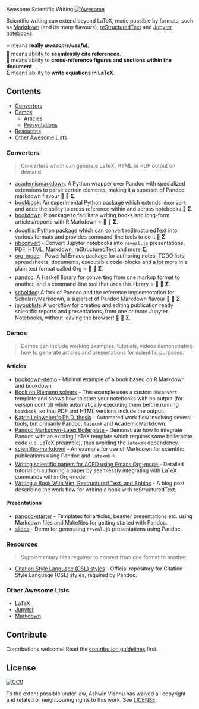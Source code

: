 Awesome Scientific Writing [![Awesome][awesome-badge]](https://github.com/sindresorhus/awesome)

Scientific writing can extend beyond LaTeX, made possible by formats,
such as
[Markdown](https://commonmark.org/) (and its many flavours),
[reStructuredText](http://docutils.sourceforge.net/docs/ref/rst/directives.html) and
[Jupyter notebooks](https://jupyter.readthedocs.io/en/latest/).

:star: means **really _awesome/useful_**.<br />
:bookmark: means ability to **seamlessly cite references**.<br/>
:link: means ability to **cross-reference figures and sections within the
document**.<br/>
**Σ** means ability to **write equations in LaTeX**.<br/>

## Contents
- [Converters](#converters)
- [Demos](#demos)
    - [Articles](#articles)
    - [Presentations](#presentations)
- [Resources](#resources)
- [Other Awesome Lists](#other-awesome-lists)

### Converters
> Converters which can generate LaTeX, HTML or PDF output on demand.

- [academicmarkdown](https://github.com/smathot/academicmarkdown#readme): A
    Python wrapper over Pandoc with specialized extensions to parse certain
    elements, making it a superset of Pandoc markdown flavour :bookmark:
    :link: **Σ**.
- [bookbook](https://github.com/takluyver/bookbook/#readme): An experimental Python
    package which extends `nbconvert` and adds the ability to cross reference
    within and across notebooks :link: **Σ**.
- [bookdown](https://github.com/rstudio/bookdown/#readme): R package to facilitate
    writing books and long-form articles/reports with R Markdown :star:
    :bookmark: :link: **Σ**.
- [docutils](http://docutils.sourceforge.net/docs/): Python package which can
    convert reStructuredText into various formats and provides command-line
    tools to do it :link: **Σ**.
- [nbconvert](https://nbconvert.readthedocs.io/en/latest/) - Convert Jupyter
    notebooks into `reveal.js` presentations, PDF, HTML, Markdown,
    reStructuredText and more **Σ**.
- [org-mode](https://orgmode.org) - Powerful Emacs package for authoring notes,
    TODO lists, spreadsheets, documents, executable code-blocks and a lot more
    in a plain text format called Org :star: :bookmark: :link: **Σ**.
- [pandoc](https://pandoc.org/MANUAL): A Haskell library for converting from
    one markup format to another, and a command-line tool that uses this
    library :star: :bookmark: :link: **Σ**.
- [scholdoc](http://scholdoc.scholarlymarkdown.com/): A fork of Pandoc and the
    reference implementation for ScholarlyMarkdown, a superset of Pandoc
    Markdown flavour :bookmark: :link: **Σ**.
- [ipypublish](https://github.com/chrisjsewell/ipypublish/#readme): A workflow for
    creating and editing publication ready scientific reports and presentations,
    from one or more Jupyter Notebooks, without leaving the browser! :bookmark:
    :link: **Σ**.

### Demos
> Demos can include working examples, tutorials, videos demonstrating how to
> generate articles and presentations for scientific purposes.

#### Articles
- [bookdown-demo](https://github.com/rstudio/bookdown-demo/#readme) - Minimal
    example of a book based on R Markdown and bookdown.
- [Book on Riemann solvers](https://github.com/clawpack/riemann_book/#readme) - This
    example uses a custom `nbconvert` template and shows how to store your
    notebooks with no output (for version control) while automatically executing
    them before running `bookbook`, so that PDF and HTML versions include the
    output.
- [Katrin Leinweber's Ph.D.
    thesis](https://github.com/katrinleinweber/PhD-thesis/#readme) - Automated
    work flow involving several tools, but primarily Pandoc, `latexmk` and
    AcademicMarkdown.
- [Pandoc Markdown-Latex Boilerplate
    ](https://github.com/davecap/markdown-latex-boilerplate/#readme) -
    Demonstrate how to integrate Pandoc with an existing LaTeX template which
    requires some boilerplate code (i.e. LaTeX preamble), thus avoiding the
    `latexmk` dependency.
- [scientific-markdown](https://github.com/JensErat/scientific-markdown/#readme) -
    An example for use of Markdown for scientific publications using Pandoc and
    `latexmk` :star:.
- [Writing scientific papers for ACPD using Emacs Org-mode
    ](https://www.draketo.de/english/emacs/writing-papers-in-org-mode-acpd) -
    Detailed tutorial on authoring a paper by seamlessly integrating with LaTeX
    commands within Org-mode.
- [Writing a  Book With Vim, Restructured Text, and
    Sphinx](https://www.tompurl.com/2012-11-22-writing-a-book-with-vim.html) - A
    blog post describing the work flow for writing a book with
    reStructuredText.

#### Presentations
- [pandoc-starter](https://github.com/jez/pandoc-starter/#readme) - Templates for
    articles, beamer presentations etc. using Markdown files and Makefiles for
    getting started with Pandoc.
- [slides](https://github.com/cgroll/slides/#readme) - Demo for generating `reveal.js`
    presentations using Pandoc.

### Resources
> Supplementary files required to convert from one format to another.
- [Citation Style Language
    (CSL) styles](https://github.com/citation-style-language/#readme) - Official
    repository for Citation Style Language (CSL) styles, required by Pandoc.

### Other Awesome Lists
- [LaTeX](https://github.com/egeerardyn/awesome-LaTeX/#readme)
- [Jupyter](https://github.com/markusschanta/awesome-jupyter/#renderingpublishingconversion)
- [Markdown](https://github.com/BubuAnabelas/awesome-markdown/#readme)

## Contribute
Contributions welcome! Read the [contribution guidelines](CONTRIBUTING.md) first.

## License
[![CC0](https://mirrors.creativecommons.org/presskit/buttons/88x31/svg/cc-zero.svg)](https://creativecommons.org/publicdomain/zero/1.0/)

To the extent possible under law, Ashwin Vishnu has waived all copyright
and related or neighbouring rights to this work. See [LICENSE](LICENSE).

[awesome-badge]: https://cdn.rawgit.com/sindresorhus/awesome/d7305f38d29fed78fa85652e3a63e154dd8e8829/media/badge.svg

